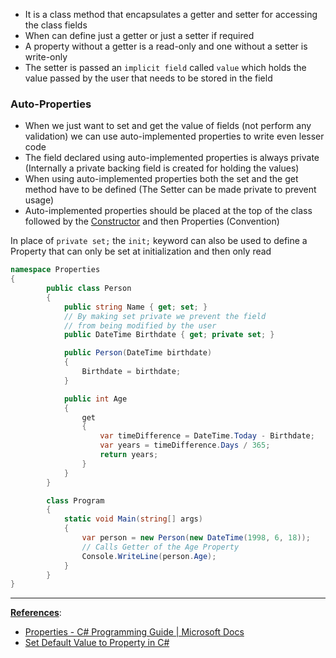 * It is a class method that encapsulates a getter and setter for accessing the class fields
* When can define just a getter or just a setter if required
* A property without a getter is a read-only and one without a setter is write-only
* The setter is passed an `implicit field` called `value` which holds the value passed by the user that needs to be stored in the field

### Auto-Properties

* When we just want to set and get the value of fields (not perform any validation) we can use auto-implemented properties to write even lesser code
* The field declared using auto-implemented properties is always private (Internally a private backing field is created for holding the values)
* When using auto-implemented properties both the set and the get method have to be defined (The Setter can be made private to prevent usage)
* Auto-implemented properties should be placed at the top of the class followed by the [Constructor](CSharp%20Constructor.md) and then Properties (Convention)

In place of `private set;` the `init;` keyword can also be used to define a Property that can only be set at initialization and then only read

````csharp
namespace Properties
{
		public class Person
		{
			public string Name { get; set; }
			// By making set private we prevent the field 
			// from being modified by the user
			public DateTime Birthdate { get; private set; }

			public Person(DateTime birthdate)
			{
				Birthdate = birthdate;
			}

			public int Age
			{
				get
				{
					var timeDifference = DateTime.Today - Birthdate;
					var years = timeDifference.Days / 365;
					return years;
				}
			}
		}

		class Program
		{
			static void Main(string[] args)
			{
				var person = new Person(new DateTime(1998, 6, 18));
				// Calls Getter of the Age Property
				Console.WriteLine(person.Age);
			}
		}
}
````

---

**<u>References</u>**:

* [Properties - C# Programming Guide | Microsoft Docs](https://docs.microsoft.com/en-us/dotnet/csharp/programming-guide/classes-and-structs/properties)
* [Set Default Value to Property in C#](https://www.tutorialsteacher.com/articles/set-default-value-to-property-in-csharp)
